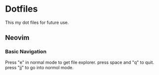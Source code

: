 # Dotfiles

This my dot files for future use.

## Neovim

### Basic Navigation

Press "e" in normal mode to get file explorer.
press space and "q" to quit.
press "jj" to go into normol mode.
